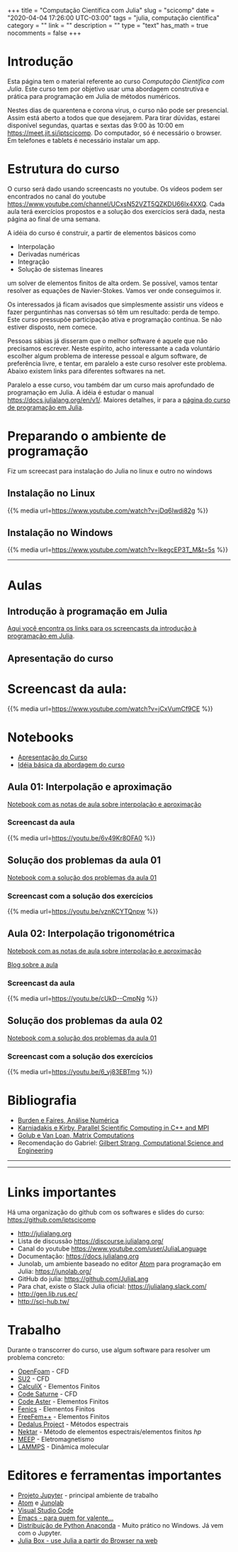 +++
title = "Computação Científica com Julia"
slug = "scicomp"
date = "2020-04-04 17:26:00 UTC-03:00"
tags = "julia, computação científica"
category = ""
link = ""
description = ""
type = "text"
has_math = true
nocomments = false
+++

# Introdução

Esta página tem o material referente ao curso _Computação Científica com Julia_. Este curso tem por objetivo usar uma abordagem construtiva e prática para programação em Julia de métodos numéricos.

Nestes dias de quarentena e corona virus, o curso não pode ser presencial. Assim está aberto a todos que que desejarem. Para tirar dúvidas, estarei disponível segundas, quartas e sextas das 9:00 às 10:00 em <https://meet.jit.si/iptscicomp>. Do computador, só é necessário o browser. Em telefones e tablets é necessário instalar um app.

# Estrutura do curso

O curso será dado usando screencasts no youtube. Os vídeos podem ser encontrados no canal do youtube <https://www.youtube.com/channel/UCxsN52VZT5QZKDU66lx4XXQ>. Cada aula terá exercícios propostos e a solução dos exercícios será dada, nesta página ao final de uma semana.

A idéia do curso é construir, a partir de elementos básicos como

 * Interpolação
 * Derivadas numéricas
 * Integração
 * Solução de sistemas lineares

um solver de elementos finitos de alta ordem. Se possível, vamos tentar resolver as equações de Navier-Stokes. Vamos ver onde conseguimos ir.

Os interessados já ficam avisados que simplesmente assistir uns vídeos e fazer perguntinhas nas conversas só têm  um resultado: perda de tempo. Este curso pressupõe participação ativa e programação contínua. Se não estiver disposto, nem comece.

Pessoas sábias já disseram que o melhor software é aquele que não precisamos escrever. Neste espírito, acho interessante a cada voluntário escolher algum problema de interesse pessoal e algum software, de preferência livre, e tentar, em paralelo a este curso resolver este problema. Abaixo existem links para diferentes softwares na net.

Paralelo a esse curso, vou também dar um curso mais aprofundado de programação em Julia. A idéia é estudar o manual <https://docs.julialang.org/en/v1/>. Maiores detalhes, ir para a [página do curso de programação em Julia](../julia).

# Preparando o ambiente de programação

Fiz um screecast para instalação do Julia no linux e outro no windows

## Instalação no Linux

 {{% media url=https://www.youtube.com/watch?v=jDq6Iwdi82g %}}


## Instalação no Windows

 {{% media url=https://www.youtube.com/watch?v=IkegcEP3T_M&t=5s %}}

-------
# Aulas

## Introdução à programação em Julia

[Aqui você encontra os links para os screencasts da introdução à programação em Julia](../posts/intro-to-julia).

## Apresentação do curso

# Screencast da aula:

{{% media url=https://www.youtube.com/watch?v=jCxVumCf9CE %}}

# Notebooks

 * [Apresentação do Curso](../sci-comp/apresentacao)
 * [Idéia básica da abordagem do curso](../sci-comp/000-ideia-basica)

## Aula 01: Interpolação e aproximação

[Notebook com as notas de aula sobre interpolação e aproximação](../sci-comp/01-aproximacao)

### Screencast da aula

{{% media url=https://youtu.be/6v49Kr8OFA0 %}}


## Solução dos problemas da aula 01

[Notebook com a solução dos problemas da aula 01](../sci-comp/01-sol-aproximacao)

### Screencast com a solução dos exercícios

{{% media url=https://youtu.be/vznKCYTQnpw %}}


## Aula 02: Interpolação trigonométrica

[Notebook com as notas de aula sobre interpolação e aproximação](../sci-comp/02-fourier)

[Blog sobre a aula](../posts/2020/05/scicomp-02)

### Screencast da aula

{{% media url=https://youtu.be/cUkD--CmpNg %}}

## Solução dos problemas da aula 02

[Notebook com a solução dos problemas da aula 01](../sci-comp/02-sol-fourier)

### Screencast com a solução dos exercícios

{{% media url=https://youtu.be/6_vj83EBTmg %}}



# Bibliografia

 * [Burden e Faires, Análise Numérica](https://www.amazon.com.br/An%C3%A1lise-num%C3%A9rica-Richard-Burden/dp/8522123403/ref=sr_1_1?__mk_pt_BR=%C3%85M%C3%85%C5%BD%C3%95%C3%91&keywords=Burden+Faires&qid=1553869210&s=gateway&sr=8-1-spell)
 * [Karniadakis e Kirby, Parallel Scientific Computing in C++ and MPI](https://www.amazon.com.br/Parallel-Scientific-Computing-MPI-Implementation-ebook/dp/B00FF76QD8/ref=sr_1_fkmrnull_1?__mk_pt_BR=%C3%85M%C3%85%C5%BD%C3%95%C3%91&keywords=Karniadakis+Parallel+Scientific&qid=1553869244&s=gateway&sr=8-1-fkmrnull)
 * [Golub e Van Loan, Matrix Computations](https://www.amazon.com.br/Computations-Hopkins-Studies-Mathematical-Sciences-ebook/dp/B00BD2DVIC/ref=sr_1_fkmr1_1?__mk_pt_BR=%C3%85M%C3%85%C5%BD%C3%95%C3%91&keywords=Golub+Van+Load&qid=1553869321&s=gateway&sr=8-1-fkmr1)
 * Recomendação do Gabriel: [Gilbert Strang, Computational Science and Engineering](https://www.amazon.com.br/Computational-Science-Engineering-Gilbert-Strang/dp/0961408812/ref=sr_1_fkmrnull_5?__mk_pt_BR=%C3%85M%C3%85%C5%BD%C3%95%C3%91&keywords=Computational+Science+and+Engineering+strang&qid=1553869616&s=gateway&sr=8-5-fkmrnull)

-------





------
 
# Links importantes

Há uma organização do github com os softwares e slides do curso: <https://github.com/iptscicomp>

 * <http://julialang.org>
 * Lista de discussão <https://discourse.julialang.org/>
 * Canal do youtube <https://www.youtube.com/user/JuliaLanguage>
 * Documentação: <https://docs.julialang.org>
 * Junolab, um ambiente baseado no editor [Atom](https://atom.io) para programação em Julia: <https://junolab.org/>
 * GitHub do julia: <https://github.com/JuliaLang>
 * Para chat, existe o Slack Julia oficial: <https://julialang.slack.com/>
 * <http://gen.lib.rus.ec/>
 * <http://sci-hub.tw/>
 
# Trabalho

 Durante o transcorrer do curso, use algum software para resolver um problema concreto:
 
 * [OpenFoam](https://www.openfoam.com/) - CFD
 * [SU2](https://su2code.github.io/) - CFD
 * [CalculiX](http://www.calculix.de/) - Elementos Finitos
 * [Code Saturne](https://www.code-saturne.org/) - CFD
 * [Code Aster](https://www.code-aster.org/) - Elementos Finitos
 * [Fenics](https://fenicsproject.org/) - Elementos Finitos
 * [FreeFem++](https://freefem.org/) - Elementos Finitos
 * [Dedalus Project](http://dedalus-project.org/) - Métodos espectrais
 * [Nektar](https://www.nektar.info/) - Método de elementos espectrais/elementos finitos _hp_
 * [MEEP](https://meep.readthedocs.io/en/latest/) - Eletromagnetismo
 * [LAMMPS](https://lammps.sandia.gov/) - Dinâmica molecular
 

# Editores e ferramentas importantes

 * [Projeto Jupyter](https://jupyter.org/) - principal ambiente de trabalho
 * [Atom](http://atom.io) e [Junolab](http://junolab.org)
 * [Visual Studio Code](https://code.visualstudio.com/)
 * [Emacs - para quem for valente...](https://www.gnu.org/software/emacs/)
 * [Distribuição de Python Anaconda](https://www.anaconda.com/distribution/) - Muito prático no Windows. Já vem com o Jupyter.
 * [Julia Box - use Julia a partir do Browser na web](https://juliabox.com/)
 
